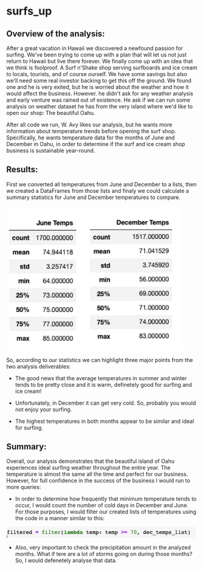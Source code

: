 # surfs_up

## Overview of the analysis:

After a great vacation in Hawaii we discovered a newfound passion for surfing. We've been trying to come up with a plan that will let us not just return to Hawaii but live there forever. We finally come up with an idea  that we think is foolproof. A Surf n'Shake shop serving surfboards and ice cream to locals, tourists, and of course ourself. 
We have some savings but also we'll need some real investor backing to get this off the ground. We found one and he is very exited, but he is worried about the weather and how it would affect the business. However. he didn't ask for any weather analysis and early venture was rained out of existence. He ask if we can run some analysis on weather dataset he has from the very island where we'd like to open our shop: The beautiful Oahu. 

After all code we run, W. Avy likes our analysis, but he wants more information about temperature trends before opening the surf shop. Specifically, he wants temperature data for the months of June and December in Oahu, in order to determine if the surf and ice cream shop business is sustainable year-round.

## Results:

First we converted all temperatures from June and December to a lists, then we created a DataFrames from those lists and finaly we could calculate a summary statistics for June and December temperatures to compare.

<img src= "Pictures/June_temperatures.png" width = "210"> <img src= "Pictures/December_temperatures.png" width = "250">

So, according to our statistics we can highlight three major points from the two analysis deliverables:

- The good news that the average temperatures in summer and winter tends to be pretty close and it is warm, definetely good for surfing and ice cream!

- Unfortunately, in December it can get very cold. So, probably you would not enjoy your surfing.

- The highest temperatures in both months appear to be similar and ideal for surfing.


## Summary:

Overall, our analysis demonstrates that the beautiful island of Oahu experiences ideal surfing weather throughout the entire year. The temperature is almost the same all the time and perfect for our business. 
However, for full confidence in the success of the business I would run to more queries:

- In order to determine how frequently that minimum temperature tends to occur, I would count the number of cold days in December and June. For those purposes, I would filter our created lists of temperatures using the code in a manner similar to this: 
<img src= "Pictures/number of cold days.png" width = "500">

- Also, very important to check the precipitation amount in the analyzed months. What if tere are a lot of storms going on during those months? So, I would defenetely analyse that data.